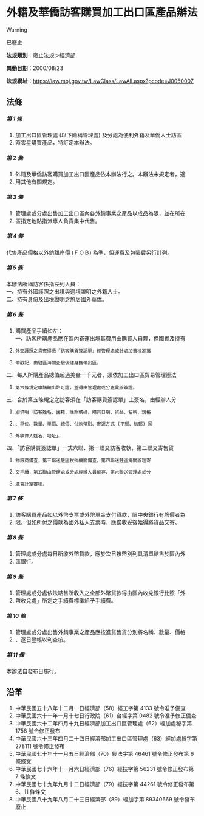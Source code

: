 # 外籍及華僑訪客購買加工出口區產品辦法


> [!WARNING]
> 已廢止


**法規類別**：廢止法規＞經濟部

**異動日期**：2000/08/23  

**法規網址**：https://law.moj.gov.tw/LawClass/LawAll.aspx?pcode=J0050007



## 法條
##### 第 1 條
1. 加工出口區管理處 (以下簡稱管理處) 及分處為便利外籍及華僑人士訪區
1. 時零星購買產品，特訂定本辦法。

##### 第 2 條
1. 外籍及華僑訪客購買加工出口區產品依本辦法行之。本辦法未規定者，適
1. 用其他有關規定。

##### 第 3 條
1. 管理處或分處出售加工出口區內各外銷事業之產品以成品為限，並在所在
1. 區指定地點指派專人負責集中代售。

##### 第 4 條
代售產品價格以外銷離岸價 (ＦＯＢ) 為準，但運費及包裝費另行計列。

##### 第 5 條
本辦法所稱訪客係指左列人員：  
一、持有外國護照之出境與過境證明之外籍人士。  
二、持有身份及出境證明之旅居國外華僑。

##### 第 6 條
1. 購買產品手續如左：  
一、訪客所購產品應在區內寄運出境其費用由購買人自理，但國賓及持有
1.     外交護照之貴賓得憑「訪客購貨簽認單」經管理處或分處加蓋核准攜
1.     帶戳記，由駐區海關查驗後隨身攜帶出區。  
二、每人所購產品總值超過美金一千元者，須依加工出口區貿易管理辦法
1.     第六條規定申請輸出許可證，並得由管理處或分處彙辦簽證。  
三、合於第五條規定之訪客須在「訪客購貨簽認單」上簽名，由經辦人分
1.     別填明「訪客姓名、國籍、護照號碼、購買日期、貨品、名稱、規格
1.     、單位、數量、單價、總價、付款幣別、寄運方式 (平郵、航郵) 國
1.     外收件人姓名、地址」。  
四、「訪客購買簽認單」一式六聯、第一聯交訪客收執，第二聯交寄售貨
1.     物廠商備查，第三聯送駐區稅捐機關備查，第四聯送駐區海關辦理寄
1.     交手續，第五聯由管理處或分處經辦人員留存，第六聯送管理處或分
1.     處會計室審核。

##### 第 7 條
1. 訪客購買產品如以外幣支票或外幣現金支付貨款，限中央銀行有牌價者為
1. 限。但如所付之價款為國外私人支票時，應俟收妥後始得將貨品交寄。

##### 第 8 條
1. 管理處或分處每日所收外幣貨款，應於次日按幣別列具清單結售於區內外
1. 匯銀行。

##### 第 9 條
1. 管理處或分處依法結售所收入之全部外幣貨款得由區內收兌銀行比照「外
1. 幣收兌處」所定之手續費標準給予手續費。

##### 第 10 條
1. 管理處或分處出售外銷事業之產品應按進貨售貨分別將名稱、數量、價格
1. 、逐日登帳以利查核。

##### 第 11 條
本辦法自發布日施行。

## 沿革
1. 中華民國五十八年十二月一日經濟部（58）經工字第 4133 號令准予備查
1. 中華民國六十一年一月十七日行政院（61）台經字第 0482 號令准予修正備查
1. 中華民國六十二年四月十九日經濟部加工出口區管理處（62）經加處秘字第 1758 號令修正發布
1. 中華民國六十三年四月二十四日經濟部加工出口區管理處（63）經加處貿字第 278111 號令修正發布
1. 中華民國七十年十一月五日經濟部（70）經法字第 46461  號令修正發布第 6  條條文
1. 中華民國七十六年十一月六日經濟部（76）經技字第 56231  號令修正發布第 7  條條文
1. 中華民國七十九年九月十二日經濟部（79）經技字第 44261  號令修正發布第 6、11  條條文
1. 中華民國八十九年八月二十三日經濟部（89）經加字第 89340669 號令發布廢止
